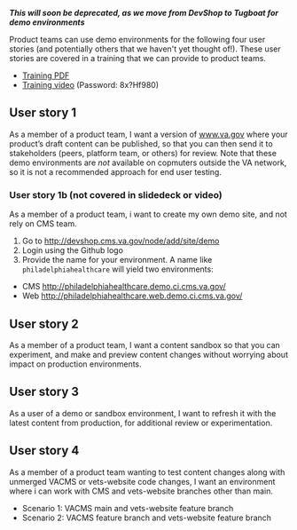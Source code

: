 **_This will soon be deprecated, as we move from DevShop to Tugboat for demo environments_**

Product teams can use demo environments for the following four user stories (and potentially others that we haven't yet thought of!). These user stories are covered in a training that we can provide to product teams. 

* [Training PDF](VACMS-product-demo-environments-training.pdf)
* [Training video](https://civicactions.zoom.us/rec/play/tZx8Ibiv_Gg3E4GTuASDBPV8W9S-LKmshHUdqfoPzxy3VyZWNQelYLEXMeqN3bJNuP9b0soCiW0qxrTq?startTime=1589828820000) (Password: 8x?Hf980)

## User story 1

As a member of a product team, I want a version of www.va.gov where your product’s draft content can be published, so that you can then send it to stakeholders (peers, platform team, or others) for review. Note that these demo environments are _not_ available on copmuters outside the VA network, so it is not a recommended approach for end user testing. 

### User story 1b (not covered in slidedeck or video)

As a member of a product team, i want to create my own demo site, and not rely on CMS team. 

1) Go to http://devshop.cms.va.gov/node/add/site/demo 
2) Login using the Github logo
3) Provide the name for your environment. A name like `philadelphiahealthcare` will yield two environments: 

 - CMS http://philadelphiahealthcare.demo.ci.cms.va.gov/
 - Web http://philadelphiahealthcare.web.demo.ci.cms.va.gov/

## User story 2

As a member of a product team, I want a content sandbox so that you can experiment, and make and preview content changes without worrying about impact on production environments. 

## User story 3

As a user of a demo or sandbox environment, I want to refresh it with the latest content from production, for additional review or experimentation.

## User story 4

As a member of a product team wanting to test content changes along with unmerged VACMS or vets-website code changes, I want an environment where i can work with CMS and vets-website branches other than main.
 * Scenario 1: VACMS main and vets-website feature branch
 * Scenario 2: VACMS feature branch and vets-website feature branch



